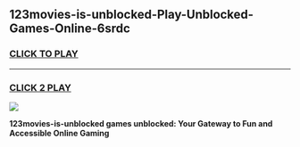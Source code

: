 
## 123movies-is-unblocked-Play-Unblocked-Games-Online-6srdc
<h3>
<a href="https://premium76.site?title=123movies-is-unblocked&ref=25A">CLICK TO PLAY</a></h3>
<hr>

<h3>
<a href="https://premium76.site?title=123movies-is-unblocked&ref=25A">CLICK 2 PLAY</a>
  
</h3>

<a href="https://premium76.site?title=123movies-is-unblocked&ref=25A"><img src="https://clearcache.store/games.png"></a>


**123movies-is-unblocked games unblocked: Your Gateway to Fun and Accessible Online Gaming**
